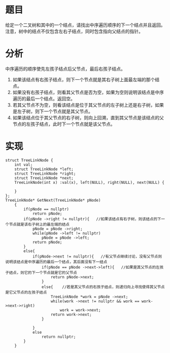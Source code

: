 # 题目
给定一个二叉树和其中的一个结点，请找出中序遍历顺序的下一个结点并且返回。注意，树中的结点不仅包含左右子结点，同时包含指向父结点的指针。
# 分析
中序遍历的顺序使先左孩子结点后父节点，最后右孩子结点。
1. 如果该结点有右孩子结点，则下一个节点就是其右子树上面最左端的那个结点。
2. 如果没有右孩子结点，则看其父节点是否为空，如果为空则说明该结点是中序遍历的最后一个结点。返回空。
3. 若其父节点不为空，则看该结点是位于其父节点的左子树上还是右子树，如果是左子树，则下一个节点就是其父节点。
4. 如果该结点位于其父节点的右子树，则向上回溯，直到其父节点是该结点的父节点的左孩子结点，此时下一个节点就是该父节点。

# 实现
```
struct TreeLinkNode {
    int val;
    struct TreeLinkNode *left;
    struct TreeLinkNode *right;
    struct TreeLinkNode *next;
    TreeLinkNode(int x) :val(x), left(NULL), right(NULL), next(NULL) {
        
    }
};
TreeLinkNode* GetNext(TreeLinkNode* pNode)
    {
        if(pNode == nullptr)
            return pNode;
        if(pNode ->right != nullptr){   //如果该结点有右子树，则该结点的下一个节点就是该右子树上的最左端的结点
            pNode = pNode ->right;
            while(pNode ->left != nullptr)
                pNode = pNode ->left;
            return pNode;
        }
        else{
            if(pNode->next != nullptr){   //有父节点继续讨论，没有父节点则说明该结点是中序遍历的最后一个结点，其后面没有下一结点
                if(pNode == pNode ->next->left){   //如果是其父节点的左孩子结点，则它的下一个节点就是它的父节点
                    return pNode->next;
                }
                else{    //若是其父节点的右孩子结点，则递归向上寻找使得其父节点是它父节点的左孩子结点
                    TreeLinkNode *work = pNode ->next;
                    while(work ->next != nullptr && work == work->next->right)
                        work = work->next;
                    return work->next;
                }
                
            }
            else
                return nullptr;
        }
    }
```